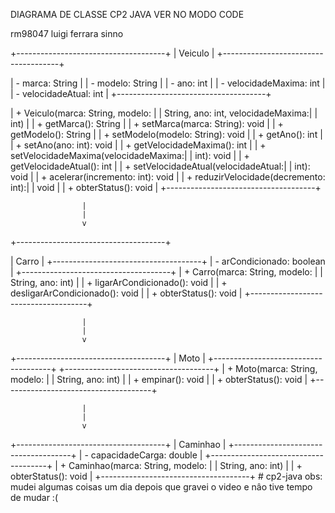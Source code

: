 DIAGRAMA DE CLASSE CP2 JAVA
VER NO MODO CODE

rm98047 luigi ferrara sinno




+-------------------------------------+
|               Veiculo               |
+-------------------------------------+

| - marca: String                     |
| - modelo: String                    |
| - ano: int                          |
| - velocidadeMaxima: int             |
| - velocidadeAtual: int              |
+-------------------------------------+

| + Veiculo(marca: String, modelo:   |
|   String, ano: int, velocidadeMaxima:|
|   int)                              |
| + getMarca(): String                |
| + setMarca(marca: String): void     |
| + getModelo(): String               |
| + setModelo(modelo: String): void   |
| + getAno(): int                     |
| + setAno(ano: int): void            |
| + getVelocidadeMaxima(): int        |
| + setVelocidadeMaxima(velocidadeMaxima:|
|   int): void                        |
| + getVelocidadeAtual(): int         |
| + setVelocidadeAtual(velocidadeAtual:|
|   int): void                        |
| + acelerar(incremento: int): void   |
| + reduzirVelocidade(decremento: int):|
|   void                              |
| + obterStatus(): void               |
+-------------------------------------+

                    |
                    |
                    v
+-------------------------------------+

|               Carro                 |
+-------------------------------------+
| - arCondicionado: boolean           |
+-------------------------------------+
| + Carro(marca: String, modelo:      |
|   String, ano: int)                 |
| + ligarArCondicionado(): void      |
| + desligarArCondicionado(): void   |
| + obterStatus(): void               |
+-------------------------------------+

                    |
                    |
                    v
                    
+-------------------------------------+
|               Moto                  |
+-------------------------------------+
+-------------------------------------+
| + Moto(marca: String, modelo:       |
|   String, ano: int)                 |
| + empinar(): void                   |
| + obterStatus(): void               |
+-------------------------------------+

                    |
                    |
                    v
                    
+-------------------------------------+
|             Caminhao                |
+-------------------------------------+
| - capacidadeCarga: double           |
+-------------------------------------+
| + Caminhao(marca: String, modelo:  |
|   String, ano: int)                 |
| + obterStatus(): void               |
+-------------------------------------+
#   c p 2 - j a v a 
 
 obs: mudei algumas coisas um dia depois que gravei o video e nâo tive tempo de mudar :(
 
